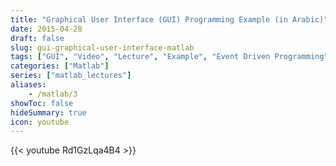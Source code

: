 ```yaml
---
title: "Graphical User Interface (GUI) Programming Example (in Arabic)"
date: 2015-04-28
draft: false
slug: gui-graphical-user-interface-matlab
tags: ["GUI", "Video", "Lecture", "Example", "Event Driven Programming", "Function", "Graphical User Interface"]
categories: ["Matlab"]
series: ["matlab_lectures"]
aliases:
    - /matlab/3
showToc: false
hideSummary: true
icon: youtube
---
```


{{< youtube Rd1GzLqa4B4 >}}